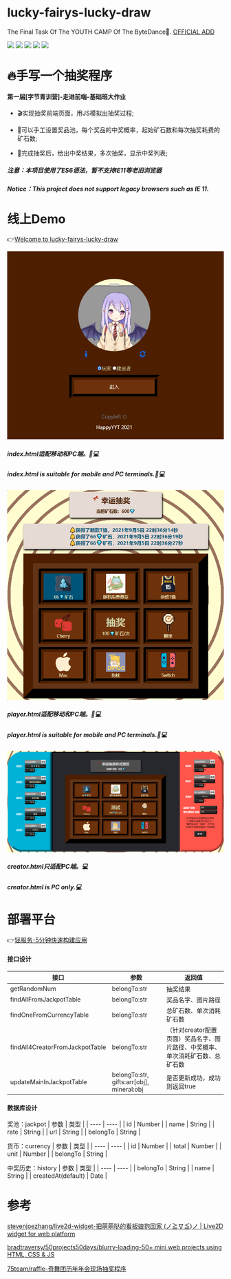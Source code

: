 # lucky-fairys-lucky-draw
The Final Task Of The YOUTH CAMP Of The ByteDance💎.
[OFFICIAL ADD](https://youthcamp.bytedance.com/)

![](https://img.shields.io/badge/MADE%20WITH-JAVASCRIPT-ef4041) ![](https://img.shields.io/badge/USE-HTML-success) ![](https://img.shields.io/badge/USE-SASS-bf4080) ![](https://img.shields.io/badge/BUILT%20WITH-%E2%9D%A4-orange) ![](https://img.shields.io/badge/DEPLOY%20WITH-%E8%BD%BB%E6%9C%8D%E5%8A%A1-027bea)

# :fire:手写一个抽奖程序
#### 第一届[字节青训营]-走进前端-基础班大作业

- :clapper:实现抽奖前端页面，用JS模拟出抽奖过程;

- :round_pushpin:可以手工设置奖品池，每个奖品的中奖概率，起始矿石数和每次抽奖耗费的矿石数;

- :slot_machine:完成抽奖后，给出中奖结果，多次抽奖，显示中奖列表;

##### 注意：本项目使用了ES6语法，暂不支持IE11等老旧浏览器
##### Notice：This project does not support legacy browsers such as IE 11.

# 线上Demo
:point_right:[Welcome to lucky-fairys-lucky-draw](https://lucky-fairys-lucky-draw.web.cloudendpoint.cn/)

![index.html(Suitable for mobile and PC terminals)](https://github.com/HappyYYT/lucky-fairys-lucky-draw/blob/main/img/1-900x780.png)
##### index.html适配移动和PC端。:iphone::computer:
##### index.html is suitable for mobile and PC terminals.:iphone::computer:

![play.html(Suitable for mobile and PC terminals)](https://github.com/HappyYYT/lucky-fairys-lucky-draw/blob/main/img/3-900x870.png)
##### player.html适配移动和PC端。:iphone::computer:
##### player.html is suitable for mobile and PC terminals.:iphone::computer:

![creator.html(PC only)](https://github.com/HappyYYT/lucky-fairys-lucky-draw/blob/main/img/4-1900x890.png)
##### creator.html只适配PC端。:computer:
##### creator.html is PC only.:computer:

# 部署平台
:point_right:[轻服务-5分钟快速构建应用](https://qingfuwu.cn/)

#### 接口设计
| 接口 | 参数 | 返回值 |
| ---- | ----  | ----  |
|   getRandomNum   |    belongTo:str   |    抽奖结果   |
|   findAllFromJackpotTable   |    belongTo:str  |   奖品名字、图片路径  |
|   findOneFromCurrencyTable   |    belongTo:str  |   总矿石数、单次消耗矿石数  |
|   findAll4CreatorFromJackpotTable   |    belongTo:str  |（针对creator配置页面）奖品名字、图片路径、中奖概率、单次消耗矿石数、总矿石数  |
|   updateMainInJackpotTable   |    belongTo:str, gifts:arr[obj], mineral:obj  | 是否更新成功，成功则返回true  |
#### 数据库设计
奖池：jackpot
| 参数 | 类型 | 
| ---- | ----  |
| id | Number | 
| name | String | 
| rate | String | 
| url | String | 
| belongTo | String | 

货币：currency
| 参数 | 类型 | 
| ---- | ----  |
| id | Number | 
| total | Number | 
| unit | Number | 
| belongTo | String | 

中奖历史：history
| 参数 | 类型 | 
| ---- | ----  |
| belongTo | String | 
| name | String | 
| createdAt(default) | Date | 

# 参考
[stevenjoezhang/live2d-widget-把萌萌哒的看板娘抱回家 (ノ≧∇≦)ノ | Live2D widget for web platform](https://github.com/stevenjoezhang/live2d-widget)

[bradtraversy/50projects50days/blurry-loading-50+ mini web projects using HTML, CSS & JS](https://github.com/bradtraversy/50projects50days/tree/master/blurry-loading)

[75team/raffle-奇舞团历年年会现场抽奖程序](https://github.com/75team/raffle)
